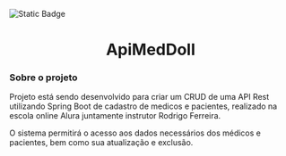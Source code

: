 <a name="readme-top"></a>

<img alt="Static Badge" src="https://img.shields.io/badge/status-em_desenvolvimento-green?style=flat">

<h1 align="center"> ApiMedDoll </h1>

### Sobre o projeto

Projeto está sendo desenvolvido para criar um CRUD de uma API Rest utilizando Spring Boot
de cadastro de medicos e pacientes, realizado na escola online Alura juntamente instrutor Rodrigo Ferreira.

O sistema permitirá o acesso aos dados necessários dos médicos e pacientes, bem como sua atualização e exclusão. 
